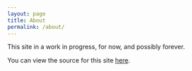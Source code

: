 ```yaml
---
layout: page
title: About
permalink: /about/
---
```


This site in a work in progress, for now, and possibly forever.

You can view the source for this site [here](https://github.com/libtcod/libtcod.github.io).
